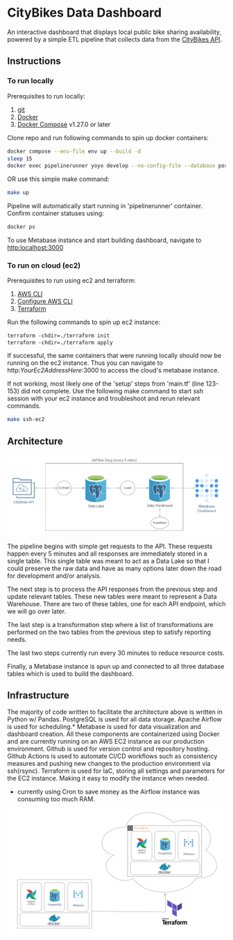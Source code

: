 # CityBikes Data Dashboard

An interactive dashboard that displays local public bike sharing availability, powered by a simple ETL pipeline that collects data from the [CityBikes API](https://api.citybik.es/v2/).

## Instructions

### To run locally
Prerequisites to run locally:
1. [git](https://git-scm.com/book/en/v2/Getting-Started-Installing-Git)
2. [Docker](https://docs.docker.com/engine/install/)
3. [Docker Compose](https://docs.docker.com/compose/install/) v1.27.0 or later

Clone repo and run following commands to spin up docker containers:
```bash
docker compose --env-file env up --build -d
sleep 15
docker exec pipelinerunner yoyo develop --no-config-file --database postgres://postgres1:Password1@warehouse:5432/citybikes ./migrations
```
OR use this simple make command:
```bash
make up
```
Pipeline will automatically start running in 'pipelinerunner' container. 
Confirm container statuses using:
```bash
docker ps
```
To use Metabase instance and start building dashboard, navigate to [http:localhost:3000](http:localhost:3000)

### To run on cloud (ec2)
Prerequisites to run using ec2 and terraform:
1. [AWS CLI](https://docs.aws.amazon.com/cli/latest/userguide/install-cliv2.html)
2. [Configure AWS CLI](https://docs.aws.amazon.com/cli/latest/userguide/cli-chap-configure.html)
3. [Terraform](https://learn.hashicorp.com/tutorials/terraform/install-cli) 

Run the following commands to spin up ec2 instance:

```shell
terraform -chdir=./terraform init
terraform -chdir=./terraform apply 
```

If successful, the same containers that were running locally should now be running on the ec2 instance. 
Thus you can navigate to http:_YourEc2AddressHere_:3000 to access the cloud's metabase instance. 

If not working, most likely one of the 'setup' steps from 'main.tf' (line 123-153) did not complete. 
Use the following make command to start ssh session with your ec2 instance and troubleshoot and rerun relevant commands. 
```bash
make ssh-ec2
```

## Architecture

![Pipeline](resources/images/citybikes_pipeline_diagram.png)

The pipeline begins with simple get requests to the API. These requests happen every 5 minutes and all responses are immediately stored in a single table. This single table was meant to act as a Data Lake so that I could preserve the raw data and have as many options later down the road for development and/or analysis.

The next step is to process the API responses from the previous step and update relevant tables. These new tables were meant to represent a Data Warehouse. There are two of these tables, one for each API endpoint, which we will go over later.

The last step is a transformation step where a list of transformations are performed on the two tables from the previous step to satisfy reporting needs.

The last two steps currently run every 30 minutes to reduce resource costs.

Finally, a Metabase instance is spun up and connected to all three database tables which is used to build the dashboard.

## Infrastructure

The majority of code written to facilitate the architecture above is written in Python w/ Pandas.
PostgreSQL is used for all data storage.
Apache Airflow is used for scheduling.*
Metabase is used for data visualization and dashboard creation.
All these components are containerized using Docker and are currently running on an AWS EC2 instance as our production environment.
Github is used for version control and repository hosting.
Github Actions is used to automate CI/CD workflows such as consistency measures and pushing new changes to the production environment via ssh(rsync).
Terraform is used for IaC, storing all settings and parameters for the EC2 instance. Making it easy to modify the instance when needed.
* currently using Cron to save money as the Airflow instance was consuming too much RAM.

![infra](resources/images/citybikes_infra_diagram.png)


